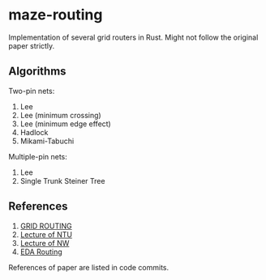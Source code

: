 # maze-routing

Implementation of several grid routers in Rust. Might not follow the original paper strictly.

## Algorithms

Two-pin nets:

1. Lee
2. Lee (minimum crossing)
3. Lee (minimum edge effect)
4. Hadlock
5. Mikami-Tabuchi

Multiple-pin nets:

1. Lee
2. Single Trunk Steiner Tree

## References

1. [GRID ROUTING](http://www.facweb.iitkgp.ac.in/~isg/VLSI/SLIDES/Grid-Routing.pdf)
2. [Lecture of NTU](http://cc.ee.ntu.edu.tw/~jhjiang/instruction/courses/spring11-eda/lec06-3_4p.pdf)
3. [Lecture of NW](http://users.eecs.northwestern.edu/~haizhou/357/lec6.pdf)
4. [EDA Routing](http://cc.ee.ntu.edu.tw/~ywchang/Courses/PD_Source/EDA_routing.pdf)

References of paper are listed in code commits.
